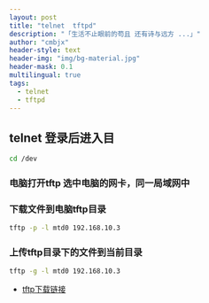 ```yaml
---
layout: post
title: "telnet  tftpd"
description: "「生活不止眼前的苟且 还有诗与远方 ...」"
author: "cmbjx"
header-style: text
header-img: "img/bg-material.jpg"
header-mask: 0.1
multilingual: true
tags:
  - telnet
  - tftpd
---
```



## telnet 登录后进入目

```bash
cd /dev
```

### 电脑打开tftp 选中电脑的网卡，同一局域网中

### 下载文件到电脑tftp目录

```bash
tftp -p -l mtd0 192.168.10.3
```

### 上传tftp目录下的文件到当前目录

```bash
tftp -g -l mtd0 192.168.10.3
```



- [tftp下载链接][1]


  [1]: https://wwi.lanzoup.com/i65rh1xe1rda
